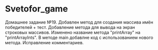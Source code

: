 # Svetofor_game
Домашнее задание №19. 
Добавлен метод для создания массива имён победителей +  тест. 
Добавление метода для вывода на экран строковых массивов. 
Изменено название метода "printArray" на "printArrayInts". 
В методе main добавлне код с использованием нового метода. 
Исправление комментариев. 
